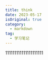 ```yaml
---
title: think
date: 2023-05-17
isOriginal: true
category:
  - markdown
tag:
  - 学习笔记
---
```


111111111111111111111